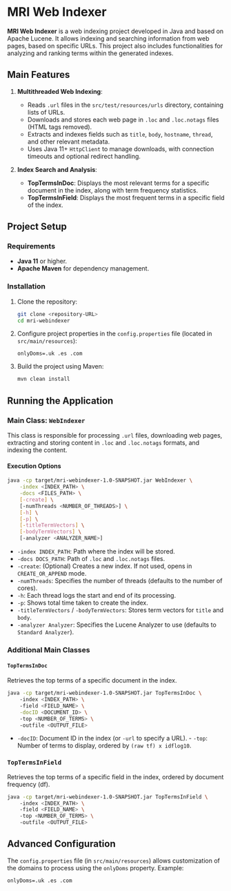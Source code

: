 # MRI Web Indexer

**MRI Web Indexer** is a web indexing project developed in Java and based on Apache Lucene. It allows indexing and searching information from web pages, based on specific URLs. This project also includes functionalities for analyzing and ranking terms within the generated indexes.

## Main Features

1. **Multithreaded Web Indexing**:
   - Reads `.url` files in the `src/test/resources/urls` directory, containing lists of URLs.
   - Downloads and stores each web page in `.loc` and `.loc.notags` files (HTML tags removed).
   - Extracts and indexes fields such as `title`, `body`, `hostname`, `thread`, and other relevant metadata.
   - Uses Java 11+ `HttpClient` to manage downloads, with connection timeouts and optional redirect handling.

2. **Index Search and Analysis**:
   - **TopTermsInDoc**: Displays the most relevant terms for a specific document in the index, along with term frequency statistics.
   - **TopTermsInField**: Displays the most frequent terms in a specific field of the index.

## Project Setup

### Requirements

- **Java 11** or higher.
- **Apache Maven** for dependency management.

### Installation

1. Clone the repository:
    ```bash
    git clone <repository-URL>
    cd mri-webindexer
    ```

2. Configure project properties in the `config.properties` file (located in `src/main/resources`):
    ```plaintext
    onlyDoms=.uk .es .com
    ```

3. Build the project using Maven:
    ```bash
    mvn clean install
    ```

## Running the Application

### Main Class: `WebIndexer`

This class is responsible for processing `.url` files, downloading web pages, extracting and storing content in `.loc` and `.loc.notags` formats, and indexing the content.

#### Execution Options

```bash
java -cp target/mri-webindexer-1.0-SNAPSHOT.jar WebIndexer \
    -index <INDEX_PATH> \
    -docs <FILES_PATH> \
    [-create] \
    [-numThreads <NUMBER_OF_THREADS>] \
    [-h] \
    [-p] \
    [-titleTermVectors] \
    [-bodyTermVectors] \
    [-analyzer <ANALYZER_NAME>]
```

- `-index INDEX_PATH`: Path where the index will be stored.
- `-docs DOCS_PATH`: Path of `.loc` and `.loc.notags` files.
- `-create`: (Optional) Creates a new index. If not used, opens in `CREATE_OR_APPEND` mode.
- `-numThreads`: Specifies the number of threads (defaults to the number of cores).
- `-h`: Each thread logs the start and end of its processing.
- `-p`: Shows total time taken to create the index.
- `-titleTermVectors` / `-bodyTermVectors`: Stores term vectors for `title` and `body`.
- `-analyzer Analyzer`: Specifies the Lucene Analyzer to use (defaults to `Standard Analyzer`).

### Additional Main Classes 
#### `TopTermsInDoc` 
Retrieves the top terms of a specific document in the index.
```bash
java -cp target/mri-webindexer-1.0-SNAPSHOT.jar TopTermsInDoc \ 
	-index <INDEX_PATH> \ 
	-field <FIELD_NAME> \
	-docID <DOCUMENT_ID> \ 
	-top <NUMBER_OF_TERMS> \ 
	-outfile <OUTPUT_FILE>
```
- `-docID`: Document ID in the index (or `-url` to specify a URL). - `-top`: Number of terms to display, ordered by `(raw tf) x idflog10`.

### `TopTermsInField`
Retrieves the top terms of a specific field in the index, ordered by document frequency (df).
```bash
java -cp target/mri-webindexer-1.0-SNAPSHOT.jar TopTermsInField \ 
	-index <INDEX_PATH> \ 
	-field <FIELD_NAME> \ 
	-top <NUMBER_OF_TERMS> \ 
	-outfile <OUTPUT_FILE>
```
## Advanced Configuration 
The `config.properties` file (in `src/main/resources`) allows customization of the domains to process using the `onlyDoms` property.  Example: 
```plaintext 
onlyDoms=.uk .es .com
 ```
